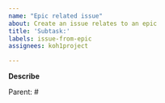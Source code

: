 ```yaml
---
name: "Epic related issue"
about: Create an issue relates to an epic
title: 'Subtask:'
labels: issue-from-epic
assignees: koh1project

---
```

**Describe**


Parent: #